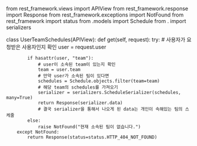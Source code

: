 
from rest_framework.views import APIView
from rest_framework.response import Response
from rest_framework.exceptions import NotFound
from rest_framework import status
from .models import Schedule
from . import serializers


class UserTeamSchedules(APIView):
    def get(self, request):
        try:
            # 사용자가 요청받은 사용자인지 확인
            user = request.user

            if hasattr(user, "team"):
                # user이 소속된 team이 있는지 확인
                team = user.team
                # 만약 user가 소속된 팀이 있다면
                schedules = Schedule.objects.filter(team=team)
                # 해당 team의 schedules를 가져오기
                serializer = serializers.ScheduleSerializer(schedules, many=True)
                return Response(serializer.data)
                # 결국 serializer을 통해서 나오게 된 data는 개인이 속해있는 팀의 스케줄
            else:
                raise NotFound("현재 소속된 팀이 없습니다.")
        except NotFound:
            return Response(status=status.HTTP_404_NOT_FOUND)
